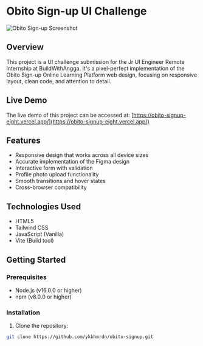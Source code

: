 # Obito Sign-up UI Challenge

![Obito Sign-up Screenshot](https://i.imgur.com/XyzABC.png)

## Overview

This project is a UI challenge submission for the Jr UI Engineer Remote Internship at BuildWithAngga. It's a pixel-perfect implementation of the Obito Sign-up Online Learning Platform web design, focusing on responsive layout, clean code, and attention to detail.

## Live Demo

The live demo of this project can be accessed at: [https://obito-signup-eight.vercel.app/](https://obito-signup-eight.vercel.app/)

## Features

- Responsive design that works across all device sizes
- Accurate implementation of the Figma design
- Interactive form with validation
- Profile photo upload functionality
- Smooth transitions and hover states
- Cross-browser compatibility

## Technologies Used

- HTML5
- Tailwind CSS
- JavaScript (Vanilla)
- Vite (Build tool)

## Getting Started

### Prerequisites

- Node.js (v16.0.0 or higher)
- npm (v8.0.0 or higher)

### Installation

1. Clone the repository:

```bash
git clone https://github.com/ykkhmrdn/obito-signup.git
```
